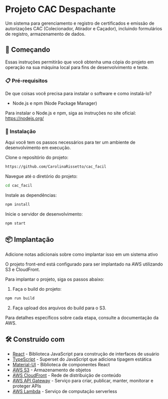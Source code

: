 # Projeto CAC Despachante

Um sistema para gerenciamento e registro de certificados e emissão de autorizações CAC (Colecionador, Atirador e Caçador), incluindo formulários de registro, armazenamento de dados.

## 🚀 Começando

Essas instruções permitirão que você obtenha uma cópia do projeto em operação na sua máquina local para fins de desenvolvimento e teste.

### 📋 Pré-requisitos

De que coisas você precisa para instalar o software e como instalá-lo?

- Node.js e npm (Node Package Manager)

Para instalar o Node.js e npm, siga as instruções no site oficial: https://nodejs.org/


### 🔧 Instalação

Aqui você tem os passos necessários para ter um ambiente de desenvolvimento em execução.

Clone o repositório do projeto: 
```sh
https://github.com/CarolinaRissetto/cac_facil
```
Navegue até o diretório do projeto:
```sh
cd cac_facil
```
Instale as dependências:
```sh
npm install
```
Inicie o servidor de desenvolvimento:
```sh
npm start
```

## 📦 Implantação

Adicione notas adicionais sobre como implantar isso em um sistema ativo

O projeto front-end está configurado para ser implantado na AWS utilizando S3 e CloudFront.

Para implantar o projeto, siga os passos abaixo:

1. Faça o build do projeto:
```sh
npm run build
```
2. Faça upload dos arquivos do build para o S3.

Para detalhes específicos sobre cada etapa, consulte a documentação da AWS.

## 🛠️ Construído com

* [React](https://reactjs.org/) - Biblioteca JavaScript para construção de interfaces de usuário
* [TypeScript](https://www.typescriptlang.org/) - Superset do JavaScript que adiciona tipagem estática
* [Material-UI](https://material-ui.com/) - Biblioteca de componentes React
* [AWS S3](https://aws.amazon.com/s3/) - Armazenamento de objetos
* [AWS CloudFront](https://aws.amazon.com/cloudfront/) - Rede de distribuição de conteúdo
* [AWS API Gateway](https://aws.amazon.com/api-gateway/) - Serviço para criar, publicar, manter, monitorar e proteger APIs
* [AWS Lambda](https://aws.amazon.com/lambda/) - Serviço de computação serverless








